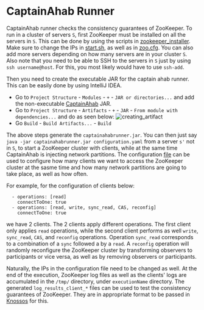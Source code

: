 # CaptainAhab Runner

CaptainAhab runner checks the consistency guarantees of ZooKeeper.
To run in a cluster of servers `S`, first ZooKeeper must be installed on all the servers in `S`. This can be done by using the scripts in [zookeeper_installer](zookeeper_installer).
Make sure to change the IPs in [start.sh](zookeeper_installer/start.sh), as well as in [zoo.cfg](zookeeper_installer/zoo.cfg). You can also add more servers depending on how many servers are in your cluster `S`. Also note that you need to be able to SSH to the servers in `S` just by using `ssh username@host`. For this, you most likely would have to use `ssh-add`. 

Then you need to create the executable JAR for the captain ahab runner. This can be easily done by using IntelliJ IDEA. 
- Go to `Project Structure` - `Modules` - `+` - `JAR or directories...` and add the non-executable [CaptainAhab](https://github.com/insumity/captainahab) JAR.
- Go to `Project Structure` - `Artifacts` - `+` - `JAR` - `From module with dependencies...` and do as seen below:
![creating_artifact](../media/creating_artifact.png)
- Go `Build` - `Build Artifacts...` - `Build`

The above steps generate the `captainahabrunner.jar`. You can then just say `java -jar captainahabrunner.jar configuration.yaml` from a server `s'` not in `S`, to start a ZooKeeper cluster with clients, while at the same time CaptainAhab is injecting network partitions. The configuration [file](configuration.yaml) can be used to configure how many clients we want to access the ZooKeeper cluster at the sasme time and how many network partitions are going to take place, as well as how often.

For example, for the configuration of clients below:

```clients:
  - operations: [read]
    connectToOne: true
  - operations: [read, write, sync_read, CAS, reconfig]
    connectToOne: true
```
we have 2 clients. The 2 clients apply different operations. The first client only applies `read` operations, while the second client performs as well `write`, `sync_read`, `CAS`, and `reconfig` operations. 
Operation `sync_read` corresponds to a combination of a `sync` followed a by a `read`. A `reconfig` operation will randomly reconfigure the ZooKeeper cluster by transforming observers to participants or vice versa, as well as by removing observers or participants. 

Naturally, the IPs in the configuration file need to be changed as well. 
At the end of the execution, ZooKeeper log files as well as the clients' logs are accumulated in the `/tmp/` directory, under `executionName` directory. The generated `log_results_client_*` files can be used to test the consistency guarantees of ZooKeeper. They are in appropriate format to be passed in [Knossos](https://github.com/jepsen-io/knossos) for this.

